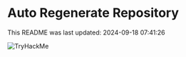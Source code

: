 # Auto Regenerate Repository

This README was last updated: 2024-09-18 07:41:26

 ![TryHackMe](https://tryhackme.com/badge/533634)